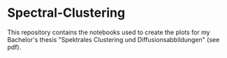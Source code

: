 # Spectral-Clustering
This repository contains the notebooks used to create the plots for my Bachelor's thesis "Spektrales Clustering und Diffusionsabbildungen" (see pdf).

